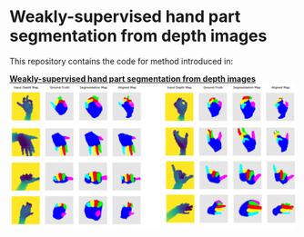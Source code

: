 # **Weakly-supervised hand part segmentation from depth images**
This repository contains the code for method introduced in:  

[**Weakly-supervised hand part segmentation from depth images**](https://arxiv.org/)  
![Architecture sketch for the introduced system](./data/qualitative.png) 
